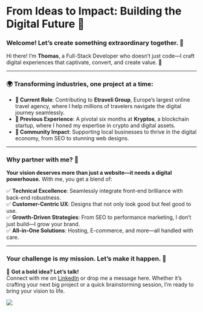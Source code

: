 
# From Ideas to Impact: Building the Digital Future 🌟

### Welcome! Let’s create something extraordinary together. 👋  
Hi there! I’m **Thomas**, a Full-Stack Developer who doesn’t just code—I craft digital experiences that captivate, convert, and create value. 🚀  

---

### 🌍 Transforming industries, one project at a time:  
- **🚀 Current Role**: Contributing to **Etraveli Group**, Europe’s largest online travel agency, where I help millions of travelers navigate the digital journey seamlessly.  
- **🔗 Previous Experience**: A pivotal six months at **Kryptos**, a blockchain startup, where I honed my expertise in crypto and digital assets.  
- **🤝 Community Impact**: Supporting local businesses to thrive in the digital economy, from SEO to stunning web designs.  

---

### Why partner with me? 🤝  
**Your vision deserves more than just a website—it needs a digital powerhouse.** With me, you get a blend of:  

✅ **Technical Excellence**: Seamlessly integrate front-end brilliance with back-end robustness.  
✅ **Customer-Centric UX**: Designs that not only look good but feel good to use.  
✅ **Growth-Driven Strategies**: From SEO to performance marketing, I don’t just build—I grow your brand.  
✅ **All-in-One Solutions**: Hosting, E-commerce, and more—all handled with care.  

---

### Your challenge is my mission. Let’s make it happen. 🚀  
📩 **Got a bold idea? Let’s talk!**  
Connect with me on [LinkedIn](https://www.linkedin.com/in/tholau/) or drop me a message here. Whether it’s crafting your next big project or a quick brainstorming session, I’m ready to bring your vision to life.  


[](https://github-readme-stats.vercel.app/api?username=thomaslaukkanen&show_icons=true&theme=radical)



<!--
# 👋 Hi and welcome to my Github page!


### Who am i?

Fullstack developer specialized in the frontend 🎨 

I'm currently working at Etraveli Group. ✈️

I have been at a startup called Kryptoskatt for 6 months. 💰

And I like to help local businesses to succeed on the web. 🏢
  
### Want to get in touch?
Lets talk at [Linkedin](https://www.linkedin.com/in/tholau) and i promise to get back to you asap. 🤙


![Anurag's GitHub stats](https://github-readme-stats.vercel.app/api?username=thomaslaukkanen&show_icons=true&theme=radical)
<!--
## Skills i have acquired so far...or that i have some experience in🤩
- React, React-native, Vue
- Figma & Adobe XD  
- GIT, Github & Bitbucket 
- GraphQL 
- Jest, React-testing-library, TestCafé
- Javascript,Typescript, PHP
- Java
- Next.js & Gatsby.js
- Jenkins 
- Firebase
- Marketing and Video recording/editing 
- WooCommerce & Shopify 
- MERN, LAMP & JAM Stack 
- noSQL & SQL databases 
- Node.js & Express.js 
- A11Y
- Semantic HTML
- UX & UI Design
- Photoshop & Illustrator 
- Jira, Miro, Agile methodologies and SCRUM
- Emotion & Styled Components, Tailwind, Vanilla extract, Bootstrap, SCSS, CSS
- Design system with Storybook 
- Netlify & Gatsby Cloud 
- Google Analytics, Google Ads & My Business 
- Facebook Ads & Meta portal
- SEO
- Linux
- CMS systems like Wordpress, Contentful, Sanity
- Wordpress plugin development
- Netlify, Gatsby Cloud
- CI/CD
- DNS records and server setup
- Site optimization

-->

![](https://api.visitorbadge.io/api/VisitorHit?user=thomaslaukkanen&repo=github-visitors-badge&countColor=%237B1E7A)



<!--
**ThomasLaukkanen/ThomasLaukkanen** is a ✨ _special_ ✨ repository because its `README.md` (this file) appears on your GitHub profile.

Here are some ideas to get you started:

- 🔭 I’m currently working on ...
- 🌱 I’m currently learning ...
- 👯 I’m looking to collaborate on ...
- 🤔 I’m looking for help with ...
- 💬 Ask me about ...
- 📫 How to reach me: ...
- 😄 Pronouns: ...
- ⚡ Fun fact: ...
-->

